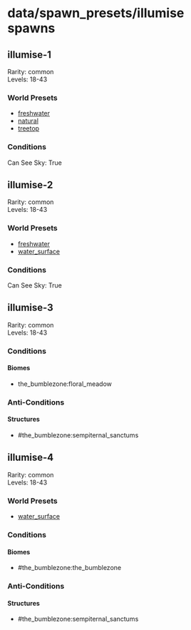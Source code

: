 # data/spawn_presets/illumise spawns  
  
## illumise-1  
Rarity: common  
Levels: 18-43  
  
### World Presets  
* [freshwater](data/spawn_data/freshwater.md)  
* [natural](data/spawn_data/natural.md)  
* [treetop](data/spawn_data/treetop.md)  
  
### Conditions  
Can See Sky: True  
  
## illumise-2  
Rarity: common  
Levels: 18-43  
  
### World Presets  
* [freshwater](data/spawn_data/freshwater.md)  
* [water_surface](data/spawn_data/water_surface.md)  
  
### Conditions  
Can See Sky: True  
  
## illumise-3  
Rarity: common  
Levels: 18-43  
  
### Conditions  
  
#### Biomes  
  * the_bumblezone:floral_meadow
  
  
### Anti-Conditions  
  
#### Structures  
  * #the_bumblezone:sempiternal_sanctums
  
  
## illumise-4  
Rarity: common  
Levels: 18-43  
  
### World Presets  
* [water_surface](data/spawn_data/water_surface.md)  
  
### Conditions  
  
#### Biomes  
  * #the_bumblezone:the_bumblezone
  
  
### Anti-Conditions  
  
#### Structures  
  * #the_bumblezone:sempiternal_sanctums
  
